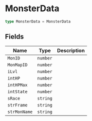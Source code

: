 # MonsterData



```typescript
type MonsterData = MonsterData
```

## Fields

| Name | Type | Description |
|------|------|-------------|
| `MonID` | `number` |  |
| `MonMapID` | `number` |  |
| `iLvl` | `number` |  |
| `intHP` | `number` |  |
| `intHPMax` | `number` |  |
| `intState` | `number` |  |
| `sRace` | `string` |  |
| `strFrame` | `string` |  |
| `strMonName` | `string` |  |
